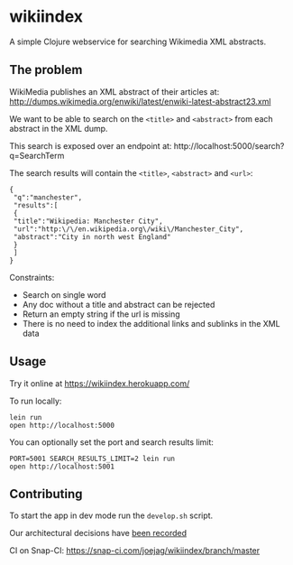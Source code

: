 # wikiindex

A simple Clojure webservice for searching Wikimedia XML abstracts.

## The problem

WikiMedia publishes an XML abstract of their articles at: http://dumps.wikimedia.org/enwiki/latest/enwiki-latest-abstract23.xml

We want to be able to search on the ```<title>``` and ```<abstract>``` from each abstract in the XML dump.

This search is exposed over an endpoint at: http://localhost:5000/search?q=SearchTerm

The search results will contain the ```<title>```, ```<abstract>``` and ```<url>```:

```
{
 "q":"manchester",
 "results":[
 {
 "title":"Wikipedia: Manchester City",
 "url":"http:\/\/en.wikipedia.org\/wiki\/Manchester_City",
 "abstract":"City in north west England"
 }
 ]
}
```

Constraints:
* Search on single word
* Any doc without a title and abstract can be rejected
* Return an empty string if the url is missing
* There is no need to index the additional links and sublinks in the XML data

## Usage

Try it online at https://wikiindex.herokuapp.com/

To run locally:

```
lein run
open http://localhost:5000
```

You can optionally set the port and search results limit:

```
PORT=5001 SEARCH_RESULTS_LIMIT=2 lein run
open http://localhost:5001
```

## Contributing

To start the app in dev mode run the ```develop.sh``` script.

Our architectural decisions have [been recorded](doc/arch)

CI on Snap-CI: https://snap-ci.com/joejag/wikiindex/branch/master